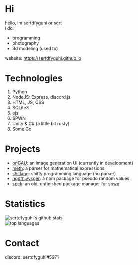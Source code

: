 # Hi
hello, im sertdfyguhi or sert  
i do:
- programming
- photography 
- 3d modeling (used to)

website: https://sertdfyguhi.github.io

# Technologies
1. Python
2. NodeJS: Express, discord.js
3. HTML, JS, CSS
4. SQLite3
5. ejs
6. SPWN
7. Unity & C# (a little bit rusty)
8. Some Go

# Projects
- [onGAU](https://github.com/sertdfyguhi/onGAU): an image generation UI (currently in development)
- [meth](https://github.com/sertdfyguhi/meth): a parser for mathematical expressions
- [shitlang](https://github.com/sertdfyguhi/shitlang): shitty programming language (no parser)
- [hgdfhjvysger](https://github.com/sertdfyguhi/hgdfhjvysger): a npm package for pseudo random values
- [spck](https://github.com/sertdfyguhi/spck-server): an old, unfinished package manager for [spwn](https://github.com/Spu7Nix/SPWN-language)

# Statistics
![sertdfyguhi's github stats](https://github-readme-stats.vercel.app/api?username=sertdfyguhi&show_icons=true&theme=dracula)  
![top languages](https://github-readme-stats.vercel.app/api/top-langs?username=sertdfyguhi&layout=compact&theme=dracula)  

# Contact
discord: sertdfyguhi#5971
